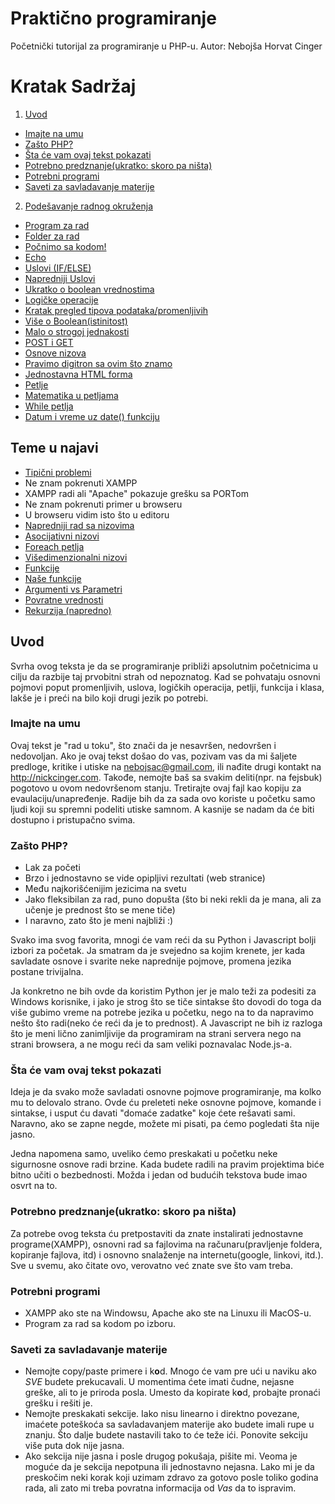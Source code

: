 # Praktično programiranje
Početnički tutorijal za programiranje u PHP-u. Autor: Nebojša Horvat Cinger

# Kratak Sadržaj

1. [Uvod](#uvod)
 * [Imajte na umu](#imajte-na-umu)
 * [Zašto PHP?](#Zašto-php)
 * [Šta će vam ovaj tekst pokazati](#Šta-će-vam-ovaj-tekst-pokazati)
 * [Potrebno predznanje(ukratko: skoro pa ništa)](#potrebno-predznanjeukratko-skoro-pa-ništa)
 * [Potrebni programi](#potrebni-programi)
 * [Saveti za savladavanje materije](#saveti-za-savladavanje-materije)
2. [Podešavanje radnog okruženja](poglavlja/podešavanje-radnog-okruženja.md)
 * [Program za rad](poglavlja/podešavanje-radnog-okruženja.md#program-za-rad)
 * [Folder za rad](poglavlja/podešavanje-radnog-okruženja.md#folder-za-rad)
* [Počnimo sa kodom!](poglavlja/pocnimo-sa-kodom.md)
 * [Echo](poglavlja/pocnimo-sa-kodom.md#echo)
 * [Uslovi (IF/ELSE)](poglavlja/pocnimo-sa-kodom.md#uslovi-ifelse)
 * [Napredniji Uslovi](poglavlja/pocnimo-sa-kodom.md#napredniji-uslovi)
  * [Ukratko o boolean vrednostima](poglavlja/pocnimo-sa-kodom.md#ukratko-o-boolean-vrednostima)
 * [Logičke operacije](poglavlja/pocnimo-sa-kodom.md#logičke-operacije)
 * [Kratak pregled tipova podataka/promenljivih](poglavlja/pocnimo-sa-kodom.md#kratak-pregled-tipova-podatakapromenljivih)
  * [Više o Boolean(istinitost)](poglavlja/pocnimo-sa-kodom.md#vise-o-booleanistinitost)
  * [Malo o strogoj jednakosti](poglavlja/pocnimo-sa-kodom.md#malo-o-strogoj-jednakosti)
* [POST i GET](poglavlja/post-i-get.md)
* [Osnove nizova](poglavlja/osnove-nizova.md)
* [Pravimo digitron sa ovim što znamo](poglavlja/pravimo-digitron-sa-ovim-sto-znamo.md)
 * [Jednostavna HTML forma](poglavlja/pravimo-digitron-sa-ovim-sto-znamo.md#jednostavna-html-forma)
* [Petlje](poglavlja/petlje.md)
 * [Matematika u petljama](poglavlja/petlje.md#matematika-u-petljama)
 * [While petlja](poglavlja/petlje.md#while-petlja)
* [Datum i vreme uz date() funkciju](poglavlja/datum-i-vreme-uz-date-funkciju.md)

## Teme u najavi
* [Tipični problemi](#tipični-problemi-todo)
 * Ne znam pokrenuti XAMPP
 * XAMPP radi ali "Apache" pokazuje grešku sa PORTom
 * Ne znam pokrenuti primer u browseru
 * U browseru vidim isto što u editoru
* [Napredniji rad sa nizovima](#napredniji-rad-sa-nizovima)
 * [Asocijativni nizovi](#asocijativni-nizovi)
 * [Foreach petlja](#foreach-petlja)
 * [Višedimenzionalni nizovi](#višedimenzionalni-nizovi)
* [Funkcije](#funkcije)
 * [Naše funkcije](#naše-funkcije)
 * [Argumenti vs Parametri](#argumenti-vs-parametri)
 * [Povratne vrednosti](#povratne-vrednosti)
 * [Rekurzija (napredno)](#rekurzija-napredno)

## Uvod
Svrha ovog teksta je da se programiranje približi apsolutnim početnicima u cilju da razbije taj prvobitni strah od nepoznatog. Kad se pohvataju osnovni pojmovi poput promenljivih, uslova, logičkih operacija, petlji, funkcija i klasa, lakše je i preći na bilo koji drugi jezik po potrebi.

### Imajte na umu

Ovaj tekst je "rad u toku", što znači da je nesavršen, nedovršen i nedovoljan. Ako je ovaj tekst došao do vas, pozivam vas da mi šaljete predloge, kritike i utiske na nebojsac@gmail.com, ili nađite drugi kontakt na http://nickcinger.com. Takođe, nemojte baš sa svakim deliti(npr. na fejsbuk) pogotovo u ovom nedovršenom stanju. Tretirajte ovaj fajl kao kopiju za evaulaciju/unapređenje. Radije bih da za sada ovo koriste u početku samo ljudi koji su spremni podeliti utiske samnom. A kasnije se nadam da će biti dostupno i pristupačno svima.

### Zašto PHP?

* Lak za početi
* Brzo i jednostavno se vide opipljivi rezultati (web stranice)
* Među najkorišćenijim jezicima na svetu
* Jako fleksibilan za rad, puno dopušta (što bi neki rekli da je mana, ali za učenje je prednost što se mene tiče)
* I naravno, zato što je meni najbliži :)

Svako ima svog favorita, mnogi će vam reći da su Python i Javascript bolji izbori za početak. Ja smatram da je svejedno sa kojim krenete, jer kada savladate osnove i svarite neke naprednije pojmove, promena jezika postane trivijalna. 

Ja konkretno ne bih ovde da koristim Python jer je malo teži za podesiti za Windows korisnike, i jako je strog što se tiče sintakse što dovodi do toga da više gubimo vreme na potrebe jezika u početku, nego na to da napravimo nešto što radi(neko će reći da je to prednost). A Javascript ne bih iz razloga što je meni lično zanimljivije da programiram na strani servera nego na strani browsera, a ne mogu reći da sam veliki poznavalac Node.js-a.

### Šta će vam ovaj tekst pokazati

Ideja je da svako može savladati osnovne pojmove programiranje, ma kolko mu to delovalo strano. Ovde ću preleteti neke osnovne pojmove, komande i sintakse, i usput ću davati "domaće zadatke" koje ćete rešavati sami. Naravno, ako se zapne negde, možete mi pisati, pa ćemo pogledati šta nije jasno.

Jedna napomena samo, uveliko ćemo preskakati u početku neke sigurnosne osnove radi brzine. Kada budete radili na pravim projektima biće bitno učiti o bezbednosti. Možda i jedan od budućih tekstova bude imao osvrt na to.

### Potrebno predznanje(ukratko: skoro pa ništa)

Za potrebe ovog teksta ću pretpostaviti da znate instalirati jednostavne programe(XAMPP), osnovni rad sa fajlovima na računaru(pravljenje foldera, kopiranje fajlova, itd) i osnovno snalaženje na internetu(google, linkovi, itd.). Sve u svemu, ako čitate ovo, verovatno već znate sve što vam treba.

### Potrebni programi

* XAMPP ako ste na Windowsu, Apache ako ste na Linuxu ili MacOS-u. 
* Program za rad sa kodom po izboru.

### Saveti za savladavanje materije

* Nemojte copy/paste primere i k**o**d. Mnogo će vam pre ući u naviku ako *SVE* budete prekucavali. U momentima ćete imati čudne, nejasne greške, ali to je priroda posla. Umesto da kopirate k**o**d, probajte pronaći grešku i rešiti je.
* Nemojte preskakati sekcije. Iako nisu linearno i direktno povezane, imaćete poteškoća sa savladavanjem materije ako budete imali rupe u znanju. Što dalje budete nastavili tako to će teže ići. Ponovite sekciju više puta dok nije jasna.
* Ako sekcija nije jasna i posle drugog pokušaja, pišite mi. Veoma je moguće da je sekcija nepotpuna ili jednostavno nejasna. Lako mi je da preskočim neki korak koji uzimam zdravo za gotovo posle toliko godina rada, ali zato mi treba povratna informacija od *Vas* da to ispravim.
